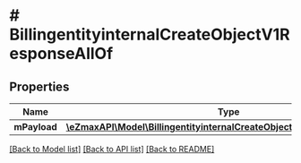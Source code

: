 # # BillingentityinternalCreateObjectV1ResponseAllOf

## Properties

Name | Type | Description | Notes
------------ | ------------- | ------------- | -------------
**mPayload** | [**\eZmaxAPI\Model\BillingentityinternalCreateObjectV1ResponseMPayload**](BillingentityinternalCreateObjectV1ResponseMPayload.md) |  |

[[Back to Model list]](../../README.md#models) [[Back to API list]](../../README.md#endpoints) [[Back to README]](../../README.md)
